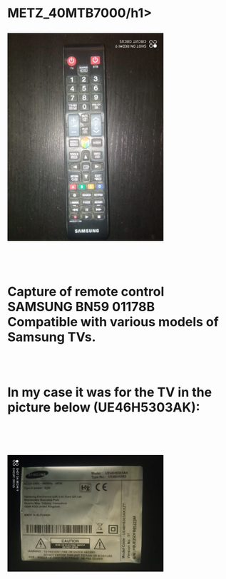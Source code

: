 <h1>METZ_40MTB7000/h1>

</BR>

<p>
  <img src="https://raw.githubusercontent.com/JonnyBanana/Bananas_Flipper/main/infrared/IMG/SAMSUNG_BN59_01178B.jpg" width="350">
</p>

</BR>

Capture of remote control SAMSUNG BN59 01178B</BR>
Compatible with various models of Samsung TVs.

</BR>

In my case it was for the TV in the picture below (UE46H5303AK):

</BR>

<p>
  <img src="https://raw.githubusercontent.com/JonnyBanana/Bananas_Flipper/main/infrared/IMG/UE46H5303AK.jpg" width="350">
</p>
